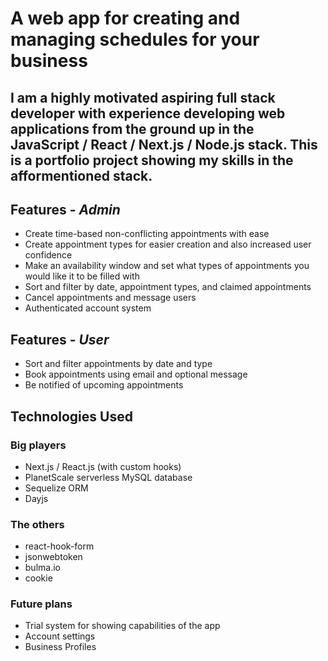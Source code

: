 # A web app for creating and managing schedules for your business
## I am a highly motivated aspiring full stack developer with experience developing web applications from the ground up in the JavaScript / React / Next.js / Node.js stack. This is a portfolio project showing my skills in the afformentioned stack.

## Features - *Admin*
- Create time-based non-conflicting appointments with ease
- Create appointment types for easier creation and also increased user confidence
- Make an availability window and set what types of appointments you would like it to be filled with
- Sort and filter by date, appointment types, and claimed appointments
- Cancel appointments and message users
- Authenticated account system

## Features - *User*
- Sort and filter appointments by date and type
- Book appointments using email and optional message
- Be notified of upcoming appointments

## Technologies Used
### Big players
- Next.js / React.js (with custom hooks)
- PlanetScale serverless MySQL database
- Sequelize ORM
- Dayjs

### The others
- react-hook-form
- jsonwebtoken
- bulma.io
- cookie

### Future plans
- Trial system for showing capabilities of the app
- Account settings
- Business Profiles
